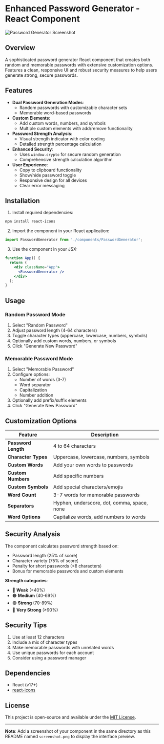 # Enhanced Password Generator - React Component

![Password Generator Screenshot](screenshot.png)

## Overview

A sophisticated password generator React component that creates both random and memorable passwords with extensive customization options. Features a clean, responsive UI and robust security measures to help users generate strong, secure passwords.

## Features

- **Dual Password Generation Modes**:
  - Random passwords with customizable character sets
  - Memorable word-based passwords
- **Custom Elements**:
  - Add custom words, numbers, and symbols
  - Multiple custom elements with add/remove functionality
- **Password Strength Analysis**:
  - Visual strength indicator with color coding
  - Detailed strength percentage calculation
- **Enhanced Security**:
  - Uses `window.crypto` for secure random generation
  - Comprehensive strength calculation algorithm
- **User Experience**:
  - Copy to clipboard functionality
  - Show/hide password toggle
  - Responsive design for all devices
  - Clear error messaging

## Installation

1. Install required dependencies:
```bash
npm install react-icons
```

2. Import the component in your React application:
```jsx
import PasswordGenerator from './components/PasswordGenerator';
```

3. Use the component in your JSX:
```jsx
function App() {
  return (
    <div className="App">
      <PasswordGenerator />
    </div>
  );
}
```

## Usage

### Random Password Mode
1. Select "Random Password"
2. Adjust password length (4-64 characters)
3. Toggle character types (uppercase, lowercase, numbers, symbols)
4. Optionally add custom words, numbers, or symbols
5. Click "Generate New Password"

### Memorable Password Mode
1. Select "Memorable Password"
2. Configure options:
   - Number of words (3-7)
   - Word separator
   - Capitalization
   - Number addition
3. Optionally add prefix/suffix elements
4. Click "Generate New Password"

## Customization Options

| Feature | Description |
|---------|-------------|
| **Password Length** | 4 to 64 characters |
| **Character Types** | Uppercase, lowercase, numbers, symbols |
| **Custom Words** | Add your own words to passwords |
| **Custom Numbers** | Add specific numbers |
| **Custom Symbols** | Add special characters/emojis |
| **Word Count** | 3-7 words for memorable passwords |
| **Separators** | Hyphen, underscore, dot, comma, space, none |
| **Word Options** | Capitalize words, add numbers to words |

## Security Analysis

The component calculates password strength based on:
- Password length (25% of score)
- Character variety (75% of score)
- Penalty for short passwords (<8 characters)
- Bonus for memorable passwords and custom elements

**Strength categories**:
- 🔴 **Weak** (<40%)
- 🟠 **Medium** (40-69%)
- 🟢 **Strong** (70-89%)
- 💪 **Very Strong** (≥90%)

## Security Tips

1. Use at least 12 characters
2. Include a mix of character types
3. Make memorable passwords with unrelated words
4. Use unique passwords for each account
5. Consider using a password manager

## Dependencies

- React (v17+)
- [react-icons](https://react-icons.github.io/react-icons/)

## License

This project is open-source and available under the [MIT License](LICENSE).

---

**Note**: Add a screenshot of your component in the same directory as this README named `screenshot.png` to display the interface preview.